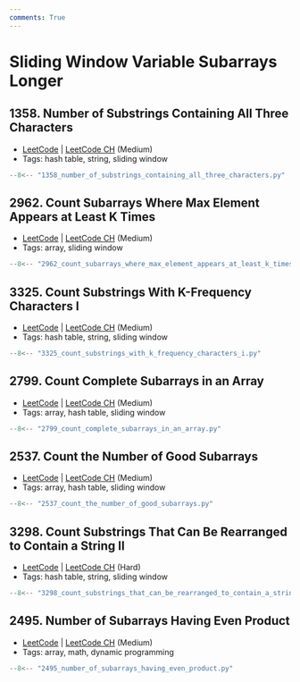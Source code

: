 ```yaml
---
comments: True
---
```


# Sliding Window Variable Subarrays Longer

## 1358. Number of Substrings Containing All Three Characters

-   [LeetCode](https://leetcode.com/problems/number-of-substrings-containing-all-three-characters/) | [LeetCode CH](https://leetcode.cn/problems/number-of-substrings-containing-all-three-characters/) (Medium)
-   Tags: hash table, string, sliding window

```python title="1358. Number of Substrings Containing All Three Characters"
--8<-- "1358_number_of_substrings_containing_all_three_characters.py"
```

## 2962. Count Subarrays Where Max Element Appears at Least K Times

-   [LeetCode](https://leetcode.com/problems/count-subarrays-where-max-element-appears-at-least-k-times/) | [LeetCode CH](https://leetcode.cn/problems/count-subarrays-where-max-element-appears-at-least-k-times/) (Medium)
-   Tags: array, sliding window

```python title="2962. Count Subarrays Where Max Element Appears at Least K Times"
--8<-- "2962_count_subarrays_where_max_element_appears_at_least_k_times.py"
```

## 3325. Count Substrings With K-Frequency Characters I

-   [LeetCode](https://leetcode.com/problems/count-substrings-with-k-frequency-characters-i/) | [LeetCode CH](https://leetcode.cn/problems/count-substrings-with-k-frequency-characters-i/) (Medium)
-   Tags: hash table, string, sliding window

```python title="3325. Count Substrings With K-Frequency Characters I"
--8<-- "3325_count_substrings_with_k_frequency_characters_i.py"
```

## 2799. Count Complete Subarrays in an Array

-   [LeetCode](https://leetcode.com/problems/count-complete-subarrays-in-an-array/) | [LeetCode CH](https://leetcode.cn/problems/count-complete-subarrays-in-an-array/) (Medium)
-   Tags: array, hash table, sliding window

```python title="2799. Count Complete Subarrays in an Array"
--8<-- "2799_count_complete_subarrays_in_an_array.py"
```

## 2537. Count the Number of Good Subarrays

-   [LeetCode](https://leetcode.com/problems/count-the-number-of-good-subarrays/) | [LeetCode CH](https://leetcode.cn/problems/count-the-number-of-good-subarrays/) (Medium)
-   Tags: array, hash table, sliding window

```python title="2537. Count the Number of Good Subarrays"
--8<-- "2537_count_the_number_of_good_subarrays.py"
```

## 3298. Count Substrings That Can Be Rearranged to Contain a String II

-   [LeetCode](https://leetcode.com/problems/count-substrings-that-can-be-rearranged-to-contain-a-string-ii/) | [LeetCode CH](https://leetcode.cn/problems/count-substrings-that-can-be-rearranged-to-contain-a-string-ii/) (Hard)
-   Tags: hash table, string, sliding window

```python title="3298. Count Substrings That Can Be Rearranged to Contain a String II"
--8<-- "3298_count_substrings_that_can_be_rearranged_to_contain_a_string_ii.py"
```

## 2495. Number of Subarrays Having Even Product

-   [LeetCode](https://leetcode.com/problems/number-of-subarrays-having-even-product/) | [LeetCode CH](https://leetcode.cn/problems/number-of-subarrays-having-even-product/) (Medium)
-   Tags: array, math, dynamic programming

```python title="2495. Number of Subarrays Having Even Product"
--8<-- "2495_number_of_subarrays_having_even_product.py"
```
